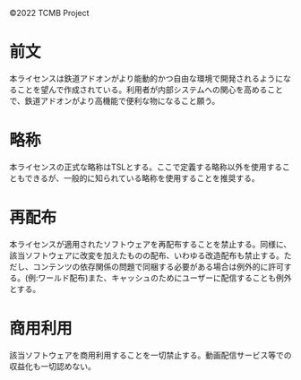©2022 TCMB Project
# 前文
本ライセンスは鉄道アドオンがより能動的かつ自由な環境で開発されるようになることを望んで作成されている。利用者が内部システムへの関心を高めることで、鉄道アドオンがより高機能で便利な物になること願う。
# 略称
本ライセンスの正式な略称はTSLとする。ここで定義する略称以外を使用することもできるが、一般的に知られている略称を使用することを推奨する。
# 再配布
本ライセンスが適用されたソフトウェアを再配布することを禁止する。同様に、該当ソフトウェアに改変を加えたものの配布、いわゆる改造配布も禁止する。ただし、コンテンツの依存関係の問題で同梱する必要がある場合は例外的に許可する。(例:ワールド配布)また、キャッシュのためにユーザーに配信することも例外とする。
# 商用利用
該当ソフトウェアを商用利用することを一切禁止する。動画配信サービス等での収益化も一切認めない。
